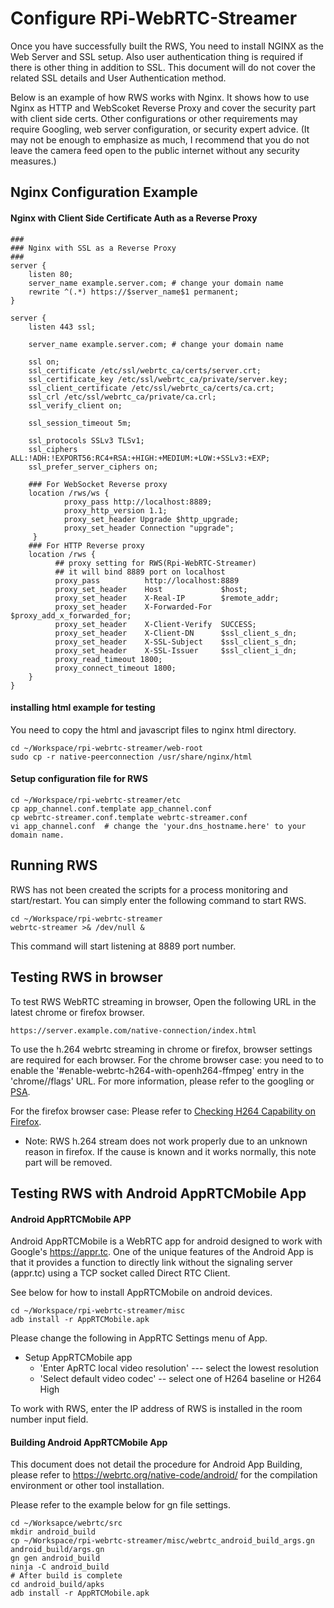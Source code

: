 
# Configure RPi-WebRTC-Streamer 

Once you have successfully built the RWS, You need to install NGINX as the Web Server and SSL setup. Also user authentication thing is required if there is other thing in addition to SSL. This document will do not cover the related SSL details and User Authentication method.

Below is an example of how RWS works with Nginx. It shows how to use Nginx as HTTP and WebScoket Reverse Proxy and cover the security part with client side certs. Other configurations or other requirements may require Googling, web server configuration, or security expert advice. (It may not be enough to emphasize as much, I recommend that you do not leave the camera feed open to the public internet without any security measures.)


## Nginx Configuration Example
####  Nginx with Client Side Certificate Auth as a Reverse Proxy

```
###
### Nginx with SSL as a Reverse Proxy
###
server {
    listen 80;
	server_name example.server.com; # change your domain name
    rewrite ^(.*) https://$server_name$1 permanent;
}

server {
	listen 443 ssl;

	server_name example.server.com; # change your domain name

	ssl on;
	ssl_certificate /etc/ssl/webrtc_ca/certs/server.crt;
	ssl_certificate_key /etc/ssl/webrtc_ca/private/server.key;
	ssl_client_certificate /etc/ssl/webrtc_ca/certs/ca.crt;
	ssl_crl /etc/ssl/webrtc_ca/private/ca.crl;
	ssl_verify_client on;

	ssl_session_timeout 5m;

	ssl_protocols SSLv3 TLSv1;
	ssl_ciphers ALL:!ADH:!EXPORT56:RC4+RSA:+HIGH:+MEDIUM:+LOW:+SSLv3:+EXP;
	ssl_prefer_server_ciphers on;

    ### For WebSocket Reverse proxy
    location /rws/ws {
            proxy_pass http://localhost:8889;
            proxy_http_version 1.1;
            proxy_set_header Upgrade $http_upgrade;
            proxy_set_header Connection "upgrade";
     }
    ### For HTTP Reverse proxy
	location /rws {
		  ## proxy setting for RWS(Rpi-WebRTC-Streamer)
		  ## it will bind 8889 port on localhost
          proxy_pass          http://localhost:8889
          proxy_set_header    Host             $host;
          proxy_set_header    X-Real-IP        $remote_addr;
          proxy_set_header    X-Forwarded-For  $proxy_add_x_forwarded_for;
          proxy_set_header    X-Client-Verify  SUCCESS;
          proxy_set_header    X-Client-DN      $ssl_client_s_dn;
          proxy_set_header    X-SSL-Subject    $ssl_client_s_dn;
          proxy_set_header    X-SSL-Issuer     $ssl_client_i_dn;
          proxy_read_timeout 1800;
          proxy_connect_timeout 1800;
	}
}

```
#### installing html example for testing
You need to copy the html and javascript files to nginx html directory. 
```
cd ~/Workspace/rpi-webrtc-streamer/web-root
sudo cp -r native-peerconnection /usr/share/nginx/html
``` 
#### Setup configuration file for RWS 

```
cd ~/Workspace/rpi-webrtc-streamer/etc
cp app_channel.conf.template app_channel.conf 
cp webrtc-streamer.conf.template webrtc-streamer.conf
vi app_channel.conf  # change the 'your.dns_hostname.here' to your domain name. 
``` 

## Running RWS
RWS has not been created the scripts for a process monitoring and start/restart. You can simply enter the following command to start RWS.

```
cd ~/Workspace/rpi-webrtc-streamer
webrtc-streamer >& /dev/null &
```

This command will start listening at 8889 port number.


## Testing RWS in browser
To test RWS WebRTC streaming in browser, Open the following URL in the latest chrome or firefox browser.
```
https://server.example.com/native-connection/index.html
```

To use the h.264 webrtc streaming in chrome or firefox, browser settings are required for each browser.
For the chrome browser case: you need to to enable the '#enable-webrtc-h264-with-openh264-ffmpeg' entry in the 'chrome//flags' URL. For more information, please refer to the googling or [PSA](https://groups.google.com/forum/#!topic/discuss-webrtc/8ov4YW6HLgo).

For the firefox browser case: Please refer to [Checking H264 Capability on Firefox](https://github.com/EricssonResearch/openwebrtc/issues/425).
* Note: RWS h.264 stream does not work properly due to an unknown reason in firefox. If the cause is known and it works normally, this note part will be removed.

## Testing RWS with Android AppRTCMobile App
#### Android AppRTCMobile APP 
Android AppRTCMobile is a WebRTC app for android designed to work with Google's https://appr.tc. One of the unique features of the Android App is that it provides a function to directly link without the signaling server (appr.tc) using a TCP socket called Direct RTC Client.

See below for how to install AppRTCMobile on android devices.
```
cd ~/Workspace/rpi-webrtc-streamer/misc
adb install -r AppRTCMobile.apk
```

Please change the following in AppRTC Settings menu of App.
- Setup AppRTCMobile app
   - 'Enter ApRTC local video resolution' --- select the lowest resolution
   - 'Select default video codec' -- select one of H264 baseline or H264 High

To work with RWS, enter the IP address of RWS is installed in the room number input field.

#### Building Android AppRTCMobile App

This document does not detail the procedure for Android App Building, please refer to https://webrtc.org/native-code/android/ for the compilation environment or other tool installation.

Please refer to the example below for gn file settings.

```
cd ~/Worksapce/webrtc/src
mkdir android_build
cp ~/Workspace/rpi-webrtc-streamer/misc/webrtc_android_build_args.gn android_build/args.gn
gn gen android_build
ninja -C android_build
# After build is complete
cd android_build/apks
adb install -r AppRTCMobile.apk
```



